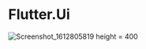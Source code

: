 # Flutter.Ui



![Screenshot_1612805819](https://user-images.githubusercontent.com/8828561/107260385-1108df00-6a64-11eb-962d-251f882a9575.png) height = 400
